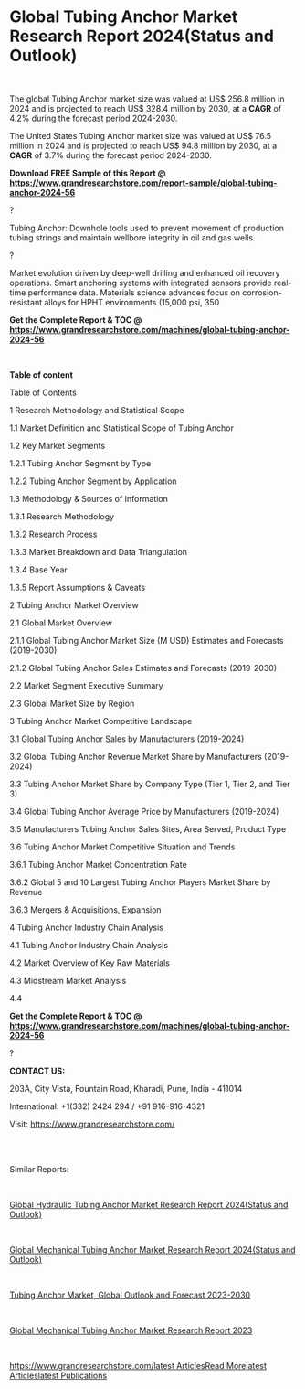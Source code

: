 <h1>Global Tubing Anchor Market Research Report 2024(Status and Outlook)</h1><br/><p>The global Tubing Anchor market size was valued at US$ 256.8 million in 2024 and is projected to reach US$ 328.4 million by 2030, at a <strong>CAGR</strong> of 4.2% during the forecast period 2024-2030.</p>
 
 
 
 <p>The United States Tubing Anchor market size was valued at US$ 76.5 million in 2024 and is projected to reach US$ 94.8 million by 2030, at a <strong>CAGR</strong> of 3.7% during the forecast period 2024-2030.</p>
 
 
 
 <div><b>Download FREE Sample of this Report @ <a href="https://www.grandresearchstore.com/report-sample/global-tubing-anchor-2024-56">https://www.grandresearchstore.com/report-sample/global-tubing-anchor-2024-56</a></b></div>
 
 
 
 <p>? </p>
 
 
 
 <p>Tubing Anchor: Downhole tools used to prevent movement of production tubing strings and maintain wellbore integrity in oil and gas wells.</p>
 
 
 
 <p>? </p>
 
 
 
 <p>Market evolution driven by deep-well drilling and enhanced oil recovery operations. Smart anchoring systems with integrated sensors provide real-time performance data. Materials science advances focus on corrosion-resistant alloys for HPHT environments (15,000 psi, 350</p>
 
 
 
 <div><b>Get the Complete Report & TOC @ <a href="https://www.grandresearchstore.com/machines/global-tubing-anchor-2024-56">https://www.grandresearchstore.com/machines/global-tubing-anchor-2024-56</a></b></div>
 
 
 
 <p><br />
 
 <b>Table of content</b></p>
 
 
 
 <p>Table of Contents<br />
 
 1 Research Methodology and Statistical Scope<br />
 
 1.1 Market Definition and Statistical Scope of Tubing Anchor<br />
 
 1.2 Key Market Segments<br />
 
 1.2.1 Tubing Anchor Segment by Type<br />
 
 1.2.2 Tubing Anchor Segment by Application<br />
 
 1.3 Methodology & Sources of Information<br />
 
 1.3.1 Research Methodology<br />
 
 1.3.2 Research Process<br />
 
 1.3.3 Market Breakdown and Data Triangulation<br />
 
 1.3.4 Base Year<br />
 
 1.3.5 Report Assumptions & Caveats<br />
 
 2 Tubing Anchor Market Overview<br />
 
 2.1 Global Market Overview<br />
 
 2.1.1 Global Tubing Anchor Market Size (M USD) Estimates and Forecasts (2019-2030)<br />
 
 2.1.2 Global Tubing Anchor Sales Estimates and Forecasts (2019-2030)<br />
 
 2.2 Market Segment Executive Summary<br />
 
 2.3 Global Market Size by Region<br />
 
 3 Tubing Anchor Market Competitive Landscape<br />
 
 3.1 Global Tubing Anchor Sales by Manufacturers (2019-2024)<br />
 
 3.2 Global Tubing Anchor Revenue Market Share by Manufacturers (2019-2024)<br />
 
 3.3 Tubing Anchor Market Share by Company Type (Tier 1, Tier 2, and Tier 3)<br />
 
 3.4 Global Tubing Anchor Average Price by Manufacturers (2019-2024)<br />
 
 3.5 Manufacturers Tubing Anchor Sales Sites, Area Served, Product Type<br />
 
 3.6 Tubing Anchor Market Competitive Situation and Trends<br />
 
 3.6.1 Tubing Anchor Market Concentration Rate<br />
 
 3.6.2 Global 5 and 10 Largest Tubing Anchor Players Market Share by Revenue<br />
 
 3.6.3 Mergers & Acquisitions, Expansion<br />
 
 4 Tubing Anchor Industry Chain Analysis<br />
 
 4.1 Tubing Anchor Industry Chain Analysis<br />
 
 4.2 Market Overview of Key Raw Materials<br />
 
 4.3 Midstream Market Analysis<br />
 
 4.4</p>
 
 
 
 <div><b>Get the Complete Report & TOC @ <a href="https://www.grandresearchstore.com/machines/global-tubing-anchor-2024-56">https://www.grandresearchstore.com/machines/global-tubing-anchor-2024-56</a></b></div>
 
 
 
 <p>? </p>
 
 
 
 <p><b>CONTACT US:</b><br />
 
 203A, City Vista, Fountain Road, Kharadi, Pune, India - 411014<br />
 
 International: +1(332) 2424 294 / +91 916-916-4321<br />
 
 Visit: <a href="https://www.grandresearchstore.com/">https://www.grandresearchstore.com/</a><br />
 
 <br />
 
 <br />
 
 Similar Reports:<br />
 
 <br />
 
 <a href="https://www.grandresearchstore.com/machines/global-hydraulic-tubing-anchor-2024-214">Global Hydraulic Tubing Anchor Market Research Report 2024(Status and Outlook)</a><br />
 
 <br />
 
 <a href="https://www.grandresearchstore.com/machines/global-mechanical-tubing-anchor-2024-108">Global Mechanical Tubing Anchor Market Research Report 2024(Status and Outlook)</a><br />
 
 <br />
 
 <a href="https://www.grandresearchstore.com/machines/global-tubing-anchor-forecast-2023-2030-110">Tubing Anchor Market, Global Outlook and Forecast 2023-2030</a><br />
 
 <br />
 
 <a href="https://www.grandresearchstore.com/machines/global-mechanical-tubing-anchor-2023-79">Global Mechanical Tubing Anchor Market Research Report 2023</a><br />
 
 <br />
 
 <a href="https://gyeongbokgung.com">https://www.grandresearchstore.com/</a><a href="https://hallyeomaritime.com">latest Articles</a><a href="https://jingwansa.com">Read More</a><a href="https://nguoiviet.jp/">latest Articles</a><a href="https://www.intelmarketresearch.com/">latest Publications</a></p>